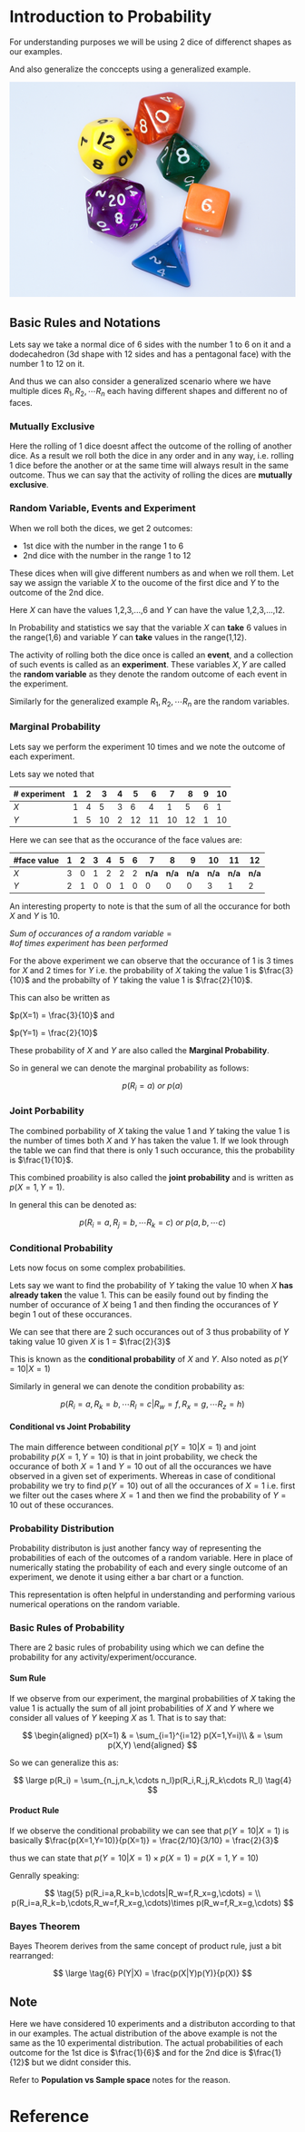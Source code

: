 # Introduction to Probability

For understanding purposes we will be using 2 dice of differenct shapes as our examples.

And also generalize the conccepts using a generalized example.

<img src='../../assets/dice.jpg' />

## Basic Rules and Notations

Lets say we take a normal dice of 6 sides with the number 1 to 6 on it and a dodecahedron (3d shape with 12 sides and has a pentagonal face) with the number 1 to 12 on it.

And thus we can also consider a generalized scenario where we have multiple dices $R_1,R_2,\cdots R_n$ each having different shapes and different no of faces.

### Mutually Exclusive

Here the rolling of 1 dice doesnt affect the outcome of the rolling of another dice. As a result we roll both the dice in any order and in any way, i.e. rolling 1 dice before the another or at the same time will always result in the same outcome. Thus we can say that the activity of rolling the dices are **mutually exclusive**.

### Random Variable, Events and Experiment

When we roll both the dices, we get 2 outcomes:

- 1st dice with the number in the range 1 to 6
- 2nd dice with the number in the range 1 to 12

These dices when will give different numbers as and when we roll them. Let say we assign the variable $X$ to the oucome of the first dice and $Y$ to the outcome of the 2nd dice.

Here $X$ can have the values 1,2,3,...,6 and $Y$ can have the value 1,2,3,...,12.

In Probability and statistics we say that the variable $X$ can **take** 6 values in the range(1,6) and variable $Y$ can **take** values in the range(1,12). 

The activity of rolling both the dice once is called an **event**, and a collection of such events is called as an **experiment**. These variables $X,Y$ are called the **random variable** as they denote the random outcome of each event in the experiment.

Similarly for the generalized example $R_1, R_2,\cdots R_n$ are the random variables.

### Marginal Probability

Lets say we perform the experiment 10 times and we note the outcome of each experiment.

Lets say we noted that 

| # experiment | 1   | 2   | 3   | 4   | 5   | 6   | 7   | 8   | 9   | 10  |
| ------------ | --- | --- | --- | --- | --- | --- | --- | --- | --- | --- |
| $X$          | 1   | 4   | 5   | 3   | 6   | 4   | 1   | 5   | 6   | 1   |
| $Y$          | 1   | 5   | 10  | 2   | 12  | 11  | 10  | 12  | 1   | 10  |

Here we can see that as the occurance of the face values are:

| #face value | 1   | 2   | 3   | 4   | 5   | 6   | 7       | 8       | 9       | 10      | 11      | 12      |
| ----------- | --- | --- | --- | --- | --- | --- | ------- | ------- | ------- | ------- | ------- | ------- |
| $X$         | 3   | 0   | 1   | 2   | 2   | 2   | **n/a** | **n/a** | **n/a** | **n/a** | **n/a** | **n/a** |
| $Y$         | 2   | 1   | 0   | 0   | 1   | 0   | 0       | 0       | 0       | 3       | 1       | 2       |

An interesting property to note is that the sum of all the occurance for both $X$ and $Y$ is 10.

$Sum\ of\ occurances\ of\ a\ random\ variable = \# of\ times\ experiment\ has\ been\ performed$

For the above experiment we can observe that the occurance of $1$ is 3 times for $X$ and 2 times for $Y$ i.e. the probability of $X$ taking the value $1$ is $\frac{3}{10}$ and the probabilty of $Y$ taking the value $1$ is $\frac{2}{10}$.

This can also be written as 

$p(X=1) = \frac{3}{10}$ and 

$p(Y=1) = \frac{2}{10}$

These probability of $X$ and $Y$ are also called the **Marginal Probability**.

So in general we can denote the marginal probability as follows:

$$
p(R_i=a)\ or\ p(a) \tag{1}
$$

### Joint Porbability

The combined porbability of $X$ taking the value 1 and $Y$ taking the value 1 is the number of times both $X$ and $Y$ has taken the value 1. If we look through the table we can find that there is only 1 such occurance, this the probability is $\frac{1}{10}$.

This combined proability is also called the **joint probability** and is written as $p(X=1,Y=1)$.

In general this can be denoted as:

$$
p(R_i=a, R_j=b,\cdots R_k=c)\ or\ p(a,b,\cdots c) \tag{2}
$$

### Conditional Probability

Lets now focus on some complex probabilities.

Lets say we want to find the probability of $Y$ taking the value $10$ when $X$ **has already taken** the value $1$. This can be easily found out by finding the number of occurance of $X$ being 1 and then finding the occurances of $Y$  begin 1 out of these occurances.

We can see that there are 2 such occurances out of 3 thus probability of $Y$ taking value 10 given $X$ is 1 = $\frac{2}{3}$

This is known as the **conditional probability** of $X$ and $Y$. Also noted as $p(Y=10|X=1)$

Similarly in general we can denote the condition probability as:

$$
p(R_i=a,R_k=b,\cdots R_l=c|R_w=f,R_x=g,\cdots R_z=h) \tag{3}
$$

#### Conditional vs Joint Probability

The main difference between conditional $p(Y=10|X=1)$ and joint probability $p(X=1,Y=10)$ is that in joint probability, we check the occurance of both $X=1$ and $Y = 10$ out of all the occurances we have observed in a given set of experiments. Whereas in case of conditional probability we try to find $p(Y=10)$ out of all the occurances of $X=1$ i.e. first we filter out the cases where $X=1$ and then we find the probability of $Y=10$ out of these occurances.  

### Probability Distribution

Probability distributon is just another fancy way of representing the probabilities of each of the outcomes of a random variable. Here in place of numerically stating the probability of each and every single outcome of an experiment, we denote it using either a bar chart or a function.

This representation is often helpful in understanding and performing various numerical operations on the random variable. 

### Basic Rules of Probability

There are 2 basic rules of probability using which we can define the probability for any activity/experiment/occurance.

#### Sum Rule

If we observe from our experiment, the marginal probabilities of $X$ taking the value 1 is actually the sum of all joint probabilities of $X$ and $Y$ where we consider all values of $Y$ keeping $X$ as 1. That is to say that: 

$$
\begin{aligned}
p(X=1) & = \sum_{i=1}^{i=12} p(X=1,Y=i)\\
& = \sum p(X,Y)
\end{aligned}
$$

So we can generalize this as:

$$
\large
p(R_i) = \sum_{n_j,n_k,\cdots n_l}p(R_i,R_j,R_k\cdots R_l) \tag{4}
$$

#### Product Rule

If we observe the conditional probability we can see that $p(Y=10|X=1)$ is basically $\frac{p(X=1,Y=10)}{p(X=1)} = \frac{2/10}{3/10} = \frac{2}{3}$ 

thus we can state that $p(Y=10|X=1)\times p(X=1) = p(X=1,Y=10)$

Genrally speaking:

$$
\tag{5}
p(R_i=a,R_k=b,\cdots|R_w=f,R_x=g,\cdots) = \\
p(R_i=a,R_k=b,\cdots,R_w=f,R_x=g,\cdots)\times p(R_w=f,R_x=g,\cdots) 
$$

### Bayes Theorem

Bayes Theorem derives from the same concept of product rule, just a bit rearranged:

$$
\large
\tag{6}
P(Y|X) = \frac{p(X|Y)p(Y)}{p(X)}
$$

## Note

Here we have considered 10 experiments and a distributon according to that in our examples. The actual distribution of the above example is not the same as the 10 experimental distribution. The actual probabilities of each outcome for the 1st dice is $\frac{1}{6}$ and for the 2nd dice is $\frac{1}{12}$ but we didnt consider this. 

Refer to **Population vs Sample space** notes for the reason.

# Reference

[1]: Book  "Pattern Recogniton and MachineLearning by Christopher M Bishop"
